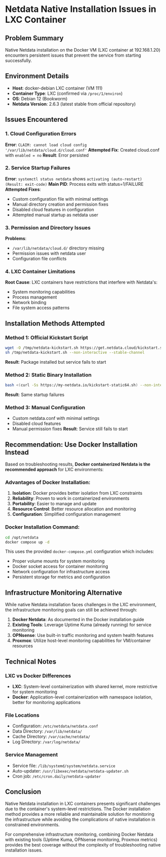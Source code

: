 # Netdata Native Installation Issues in LXC Container

## Problem Summary
Native Netdata installation on the Docker VM (LXC container at 192.168.1.20) encounters persistent issues that prevent the service from starting successfully.

## Environment Details
- **Host**: docker-debian LXC container (VM 111)
- **Container Type**: LXC (confirmed via `/proc/1/environ`)
- **OS**: Debian 12 (Bookworm)
- **Netdata Version**: 2.6.3 (latest stable from official repository)

## Issues Encountered

### 1. Cloud Configuration Errors
**Error**: `CLAIM: cannot load cloud config '/var/lib/netdata/cloud.d/cloud.conf'`
**Attempted Fix**: Created cloud.conf with `enabled = no`
**Result**: Error persisted

### 2. Service Startup Failures
**Error**: `systemctl status netdata` shows `activating (auto-restart) (Result: exit-code)`
**Main PID**: Process exits with status=1/FAILURE
**Attempted Fixes**:
- Custom configuration file with minimal settings
- Manual directory creation and permission fixes
- Disabled cloud features in configuration
- Attempted manual startup as netdata user

### 3. Permission and Directory Issues
**Problems**:
- `/var/lib/netdata/cloud.d/` directory missing
- Permission issues with netdata user
- Configuration file conflicts

### 4. LXC Container Limitations
**Root Cause**: LXC containers have restrictions that interfere with Netdata's:
- System monitoring capabilities
- Process management
- Network binding
- File system access patterns

## Installation Methods Attempted

### Method 1: Official Kickstart Script
```bash
wget -O /tmp/netdata-kickstart.sh https://get.netdata.cloud/kickstart.sh
sh /tmp/netdata-kickstart.sh --non-interactive --stable-channel
```
**Result**: Package installed but service fails to start

### Method 2: Static Binary Installation
```bash
bash <(curl -Ss https://my-netdata.io/kickstart-static64.sh) --non-interactive --stable-channel
```
**Result**: Same startup failures

### Method 3: Manual Configuration
- Custom netdata.conf with minimal settings
- Disabled cloud features
- Manual permission fixes
**Result**: Service still fails to start

## Recommendation: Use Docker Installation Instead

Based on troubleshooting results, **Docker containerized Netdata is the recommended approach** for LXC environments:

### Advantages of Docker Installation:
1. **Isolation**: Docker provides better isolation from LXC constraints
2. **Reliability**: Proven to work in containerized environments
3. **Portability**: Easier to manage and update
4. **Resource Control**: Better resource allocation and monitoring
5. **Configuration**: Simplified configuration management

### Docker Installation Command:
```bash
cd /opt/netdata
docker compose up -d
```

This uses the provided `docker-compose.yml` configuration which includes:
- Proper volume mounts for system monitoring
- Docker socket access for container monitoring  
- Network configuration for infrastructure access
- Persistent storage for metrics and configuration

## Infrastructure Monitoring Alternative

While native Netdata installation faces challenges in the LXC environment, the infrastructure monitoring goals can still be achieved through:

1. **Docker Netdata**: As documented in the Docker installation guide
2. **Existing Tools**: Leverage Uptime Kuma (already running) for service monitoring
3. **OPNsense**: Use built-in traffic monitoring and system health features
4. **Proxmox**: Utilize host-level monitoring capabilities for VM/container resources

## Technical Notes

### LXC vs Docker Differences
- **LXC**: System-level containerization with shared kernel, more restrictive for system monitoring
- **Docker**: Application-level containerization with namespace isolation, better for monitoring applications

### File Locations
- Configuration: `/etc/netdata/netdata.conf`
- Data Directory: `/var/lib/netdata/`
- Cache Directory: `/var/cache/netdata/`
- Log Directory: `/var/log/netdata/`

### Service Management
- Service file: `/lib/systemd/system/netdata.service`
- Auto-updater: `/usr/libexec/netdata/netdata-updater.sh`
- Cron job: `/etc/cron.daily/netdata-updater`

## Conclusion

Native Netdata installation in LXC containers presents significant challenges due to the container's system-level restrictions. The Docker installation method provides a more reliable and maintainable solution for monitoring the infrastructure while avoiding the complications of native installation in constrained environments.

For comprehensive infrastructure monitoring, combining Docker Netdata with existing tools (Uptime Kuma, OPNsense monitoring, Proxmox metrics) provides the best coverage without the complexity of troubleshooting native installation issues.